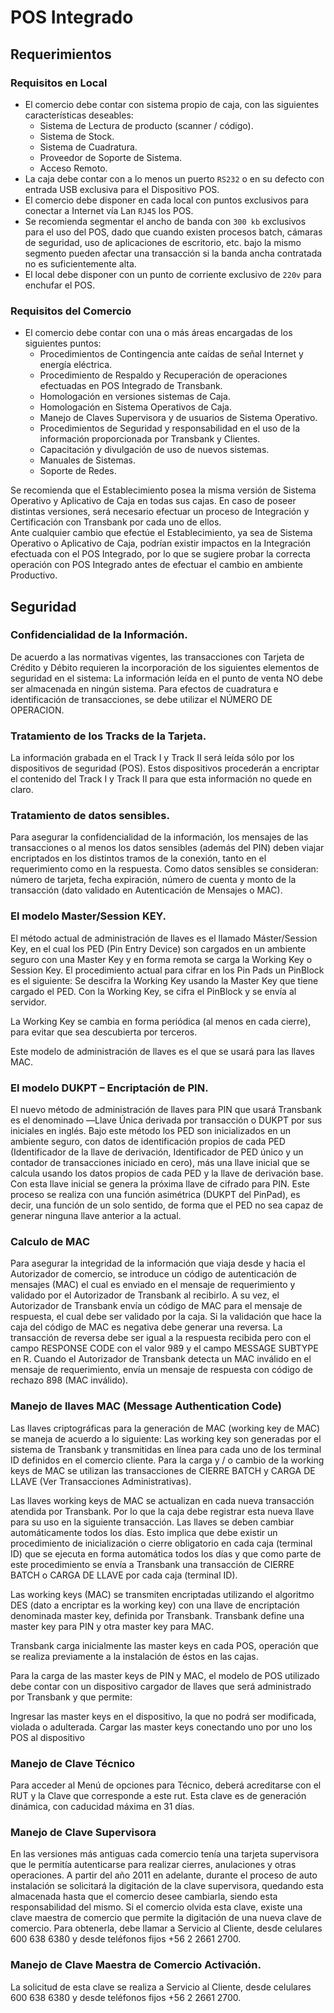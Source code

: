 # POS Integrado

## Requerimientos

### Requisitos en Local

- El comercio debe contar con sistema propio de caja, con las siguientes características deseables:
  - Sistema de Lectura de producto (scanner / código).
  - Sistema de Stock.
  - Sistema de Cuadratura.
  - Proveedor de Soporte de Sistema.
  - Acceso Remoto.
- La caja debe contar con a lo menos un puerto `RS232` o en su defecto con entrada USB exclusiva para el Dispositivo POS.
- El comercio debe disponer en cada local con puntos exclusivos para conectar a Internet vía Lan `RJ45` los POS.
- Se recomienda segmentar el ancho de banda con `300 kb` exclusivos para el uso del POS, dado que cuando existen procesos batch, cámaras de seguridad, uso de aplicaciones de escritorio, etc. bajo la mismo segmento pueden afectar una transacción si la banda ancha contratada no es suficientemente alta.
- El local debe disponer con un punto de corriente exclusivo de `220v` para enchufar el POS.

### Requisitos del Comercio

- El comercio debe contar con una o más áreas encargadas de los siguientes puntos:
  - Procedimientos de Contingencia ante caídas de señal Internet y energía eléctrica.
  - Procedimiento de Respaldo y Recuperación de operaciones efectuadas en POS Integrado de Transbank.
  - Homologación en versiones sistemas de Caja.
  - Homologación en Sistema Operativos de Caja.
  - Manejo de Claves Supervisora y de usuarios de Sistema Operativo.
  - Procedimientos de Seguridad y responsabilidad en el uso de la información proporcionada por Transbank y Clientes.
  - Capacitación y divulgación de uso de nuevos sistemas.
  - Manuales de Sistemas.
  - Soporte de Redes.

<aside class="notice">
Se recomienda que el Establecimiento posea la misma versión de Sistema Operativo y Aplicativo de Caja en todas sus cajas. En caso de poseer distintas versiones, será necesario efectuar un proceso de Integración y Certificación con Transbank por cada uno de ellos.
</aside>

<aside class="notice">
Ante cualquier cambio que efectúe el Establecimiento, ya sea de Sistema Operativo o Aplicativo de Caja, podrían existir impactos en la Integración efectuada con el POS Integrado, por lo que se sugiere probar la correcta operación con POS Integrado antes de efectuar el cambio en ambiente Productivo.
</aside>

## Seguridad

### Confidencialidad de la Información.

De acuerdo a las normativas vigentes, las transacciones con Tarjeta de Crédito y Débito requieren la
incorporación de los siguientes elementos de seguridad en el sistema:
La información leída en el punto de venta NO debe ser almacenada en ningún sistema.
Para efectos de cuadratura e identificación de transacciones, se debe utilizar el NÚMERO DE OPERACION.

### Tratamiento de los Tracks de la Tarjeta.

La información grabada en el Track I y Track II será leída sólo por los dispositivos de seguridad (POS). Estos
dispositivos procederán a encriptar el contenido del Track I y Track II para que esta información no quede en
claro.

### Tratamiento de datos sensibles.

Para asegurar la confidencialidad de la información, los mensajes de las transacciones o al menos los datos
sensibles (además del PIN) deben viajar encriptados en los distintos tramos de la conexión, tanto en el
requerimiento como en la respuesta. Como datos sensibles se consideran: número de tarjeta, fecha
expiración, número de cuenta y monto de la transacción (dato validado en Autenticación de Mensajes o MAC).

### El modelo Master/Session KEY.

El método actual de administración de llaves es el llamado Máster/Session Key, en el cual los PED (Pin Entry
Device) son cargados en un ambiente seguro con una Master Key y en forma remota se carga la Working Key
o Session Key.
El procedimiento actual para cifrar en los Pin Pads un PinBlock es el siguiente:
Se descifra la Working Key usando la Master Key que tiene cargado el PED.
Con la Working Key, se cifra el PinBlock y se envía al servidor.

La Working Key se cambia en forma periódica (al menos en cada cierre), para evitar que sea descubierta por
terceros.

Este modelo de administración de llaves es el que se usará para las llaves MAC.

### El modelo DUKPT – Encriptación de PIN.

El nuevo método de administración de llaves para PIN que usará Transbank es el denominado ―Llave Única
derivada por transacción o DUKPT por sus iniciales en inglés.
Bajo este método los PED son inicializados en un ambiente seguro, con datos de identificación propios de
cada PED (Identificador de la llave de derivación, Identificador de PED único y un contador de transacciones
iniciado en cero), más una llave inicial que se calcula usando los datos propios de cada PED y la llave de
derivación base. Con esta llave inicial se genera la próxima llave de cifrado para PIN. Este proceso se realiza
con una función asimétrica (DUKPT del PinPad), es decir, una función de un solo sentido, de forma que el PED
no sea capaz de generar ninguna llave anterior a la actual.

### Calculo de MAC

Para asegurar la integridad de la información que viaja desde y hacia el Autorizador de comercio, se introduce
un código de autenticación de mensajes (MAC) el cual es enviado en el mensaje de requerimiento y validado
por el Autorizador de Transbank al recibirlo. A su vez, el Autorizador de Transbank envía un código de MAC
para el mensaje de respuesta, el cual debe ser validado por la caja. Si la validación que hace la caja del código
de MAC es negativa debe generar una reversa. La transacción de reversa debe ser igual a la respuesta recibida
pero con el campo RESPONSE CODE con el valor 989 y el campo MESSAGE SUBTYPE en R. Cuando el
Autorizador de Transbank detecta un MAC inválido en el mensaje de requerimiento, envía un mensaje de
respuesta con código de rechazo 898 (MAC inválido).

### Manejo de llaves MAC (Message Authentication Code)

Las llaves criptográficas para la generación de MAC (working key de MAC) se maneja de acuerdo a lo siguiente:
Las working key son generadas por el sistema de Transbank y transmitidas en línea para cada uno de los
terminal ID definidos en el comercio cliente.
Para la carga y / o cambio de la working keys de MAC se utilizan las transacciones de CIERRE BATCH y CARGA
DE LLAVE (Ver Transacciones Administrativas).

Las llaves working keys de MAC se actualizan en cada nueva transacción atendida por Transbank. Por lo que
la caja debe registrar esta nueva llave para su uso en la siguiente transacción.
Las llaves se deben cambiar automáticamente todos los días. Esto implica que debe existir un procedimiento
de inicialización o cierre obligatorio en cada caja (terminal ID) que se ejecuta en forma automática todos los
días y que como parte de este procedimiento se envía a Transbank una transacción de CIERRE BATCH o CARGA
DE LLAVE por cada caja (terminal ID).

Las working keys (MAC) se transmiten encriptadas utilizando el algoritmo DES (dato a encriptar es la working
key) con una llave de encriptación denominada master key, definida por Transbank. Transbank define una
master key para PIN y otra master key para MAC.

Transbank carga inicialmente las master keys en cada POS, operación que se realiza previamente a la
instalación de éstos en las cajas.

Para la carga de las master keys de PIN y MAC, el modelo de POS utilizado debe contar con un dispositivo
cargador de llaves que será administrado por Transbank y que permite:

Ingresar las master keys en el dispositivo, la que no podrá ser modificada, violada o adulterada.
Cargar las master keys conectando uno por uno los POS al dispositivo

### Manejo de Clave Técnico
Para acceder al Menú de opciones para Técnico, deberá acreditarse con el RUT y la Clave que corresponde a
este rut.
Esta clave es de generación dinámica, con caducidad máxima en 31 días.

### Manejo de Clave Supervisora
En las versiones más antiguas cada comercio tenía una tarjeta supervisora que le permitía autenticarse para
realizar cierres, anulaciones y otras operaciones. A partir del año 2011 en adelante, durante el proceso de
auto instalación se solicitará la digitación de la clave supervisora, quedando esta almacenada hasta que el
comercio desee cambiarla, siendo esta responsabilidad del mismo.
Si el comercio olvida esta clave, existe una clave maestra de comercio que permite la digitación de una nueva
clave de comercio. Para obtenerla, debe llamar a Servicio al Cliente, desde celulares 600 638 6380 y desde
teléfonos fijos +56 2 2661 2700.

### Manejo de Clave Maestra de Comercio Activación.
La solicitud de esta clave se realiza a Servicio al Cliente, desde celulares 600 638 6380 y desde teléfonos fijos
+56 2 2661 2700.
